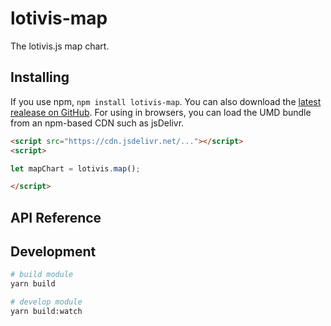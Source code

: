 # lotivis-map

The lotivis.js map chart.

## Installing

If you use npm, `npm install lotivis-map`. You can also download the [latest realease on GitHub](https://github.com/lukasdanckwerth/lotivis-map/releases/latest). For using in browsers, you can load the UMD bundle from an npm-based CDN such as jsDelivr.

```html
<script src="https://cdn.jsdelivr.net/..."></script>
<script>

let mapChart = lotivis.map();

</script>

```

## API Reference

## Development

```bash
# build module
yarn build

# develop module
yarn build:watch
```